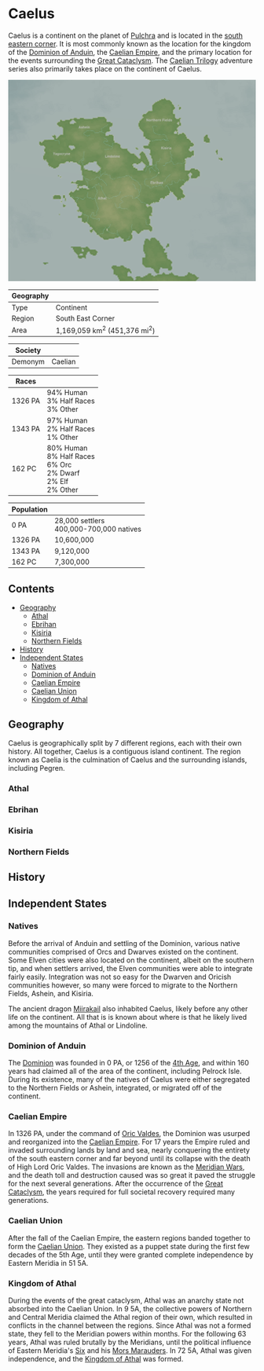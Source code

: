 # Caelus

Caelus is a continent on the planet of [Pulchra](../Planes/pulchra.md) and is located in the [south eastern corner](../Planes/pulchra.md#south-eastern-corner). It is most commonly known as the location for the kingdom of the [Dominion of Anduin](../../Factions/Nations/dominion_of_anduin.md), the [Caelian Empire](../../Factions/Nations/caelian_empire.md), and the primary location for the events surrounding the [Great Cataclysm](../../Events/great_cataclysm.md). The [Caelian Trilogy](../../Campaigns/caelian_trilogy.md) adventure series also primarily takes place on the continent of Caelus.

![Caelus](../../Media/caelus.png)

| Geography | |
| - | - |
| Type | Continent |
| Region | South East Corner |
| Area | 1,169,059 km<sup>2</sup> (451,376 mi<sup>2</sup>)  |

| Society | |
| - | - |
| Demonym | Caelian |

| Races | |
| - | - |
| 1326 PA | 94% Human<br>3% Half Races<br>3% Other |
| 1343 PA | 97% Human<br>2% Half Races<br>1% Other |
| 162 PC | 80% Human<br>8% Half Races<br>6% Orc<br>2% Dwarf<br>2% Elf<br>2% Other |

| Population | |
| - | - |
| 0 PA | 28,000 settlers<br>400,000-700,000 natives |
| 1326 PA | 10,600,000 |
| 1343 PA | 9,120,000 |
| 162 PC | 7,300,000 |

## Contents

- [Geography](#geography)
  - [Athal](#athal)
  - [Ebrihan](#ebrihan)
  - [Kisiria](#kisiria)
  - [Northern Fields](#northern-fields)
- [History](#history)
- [Independent States](#independent-states)
  - [Natives](#natives)
  - [Dominion of Anduin](#dominion-of-anduin)
  - [Caelian Empire](#caelian-empire)
  - [Caelian Union](#caelian-union)
  - [Kingdom of Athal](#kingdom-of-athal)

## Geography

Caelus is geographically split by 7 different regions, each with their own history. All together, Caelus is a contiguous island continent. The region known as Caelia is the culmination of Caelus and the surrounding islands, including Pegren.

### Athal

### Ebrihan

### Kisiria

### Northern Fields

## History

## Independent States

### Natives

Before the arrival of Anduin and settling of the Dominion, various native communities comprised of Orcs and Dwarves existed on the continent. Some Elven cities were also located on the continent, albeit on the southern tip, and when settlers arrived, the Elven communities were able to integrate fairly easily. Integration was not so easy for the Dwarven and Oricish communities however, so many were forced to migrate to the Northern Fields, Ashein, and Kisiria.

The ancient dragon [Miirakail](../../Characters/miirakail.md) also inhabited Caelus, likely before any other life on the continent. All that is is known about where is that he likely lived among the mountains of Athal or Lindoline.

### Dominion of Anduin

The [Dominion](../../Factions/Nations/dominion_of_anduin.md) was founded in 0 PA, or 1256 of the [4th Age](../../Events/timeline.md#4th---age-of-the-ancients), and within 160 years had claimed all of the area of the continent, including Pelrock Isle. During its existence, many of the natives of Caelus were either segregated to the Northern Fields or Ashein, integrated, or migrated off of the continent.

### Caelian Empire

In 1326 PA, under the command of [Oric Valdes](../../Characters/oric_valdes.md), the Dominion was usurped and reorganized into the [Caelian Empire](../../Factions/Nations/caelian_empire.md). For 17 years the Empire ruled and invaded surrounding lands by land and sea, nearly conquering the entirety of the south eastern corner and far beyond until its collapse with the death of High Lord Oric Valdes. The invasions are known as the [Meridian Wars](../../Events/meridian_wars.md), and the death toll and destruction caused was so great it paved the struggle for the next several generations. After the occurrence of the [Great Cataclysm](../../Events/great_cataclysm.md), the years required for full societal recovery required many generations.

### Caelian Union

After the fall of the Caelian Empire, the eastern regions banded together to form the [Caelian Union](../../Factions/Nations/caelian_union.md). They existed as a puppet state during the first few decades of the 5th Age, until they were granted complete independence by Eastern Meridia in 51 5A.

### Kingdom of Athal

During the events of the great cataclysm, Athal was an anarchy state not absorbed into the Caelian Union. In 9 5A, the collective powers of Northern and Central Meridia claimed the Athal region of their own, which resulted in conflicts in the channel between the regions. Since Athal was not a formed state, they fell to the Meridian powers within months. For the following 63 years, Athal was ruled brutally by the Meridians, until the political influence of Eastern Meridia's [Six](../../Characters/13/six.md) and his [Mors Marauders](../../Factions/Organizations/mors_marauders.md). In 72 5A, Athal was given independence, and the [Kingdom of Athal](../../Factions/Nations/kingdom_of_athal.md) was formed.
